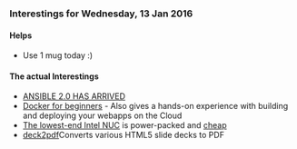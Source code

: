 ### Interestings for Wednesday, 13 Jan 2016

#### Helps
- Use 1 mug today :)

#### The actual Interestings
- [ANSIBLE 2.0 HAS ARRIVED](http://www.ansible.com/blog/ansible-2.0-launch)
- [Docker for beginners](http://prakhar.me/docker-curriculum/) - Also gives a hands-on experience with building and deploying your webapps on the Cloud
- [The lowest-end Intel NUC](http://www.intel.com/content/www/us/en/nuc/nuc-kit-nuc5cpyh.html) is power-packed and [cheap](http://www.amazon.com/Intel-NUC5CPYH-Graphics-2-5-Inch-BOXNUC5CPYH/dp/B00XPVRR5M)
- [deck2pdf](https://github.com/melix/deck2pdf)Converts various HTML5 slide decks to PDF

